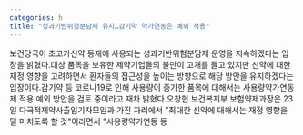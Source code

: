 ```yaml
---
categories: h
title: "성과기반위험분담제 유지…감기약 약가연동은 예외 적용"
---
```

보건당국이 초고가신약 등재에 사용되는 성과기반위험분담제 운영을 지속하겠다는 입장을 밝혔다.대상 품목을 보유한 제약기업들의 불만이 고개를 들고 있지만 신약에 대한 재정 영향을 고려하면서 환자들의 접근성을 높이는 방향으로 해당 방안을 유지하겠다는 입장이다.감기약 등 코로나19로 인해 사용량이 증가한 품목에 대해서는 사용량약가연동제 적용 예외 방안을 검토 중이라고 재차 밝혔다.오창현 보건복지부 보험약제과장은 23일 다국적제약사출입기자모임과 가진 자리에서 "최대한 신약에 대해서는 재정 영향을 덜 미치도록 할 것"이라면서 "사용량약가연동 등